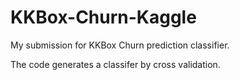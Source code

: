 # KKBox-Churn-Kaggle

My submission for KKBox Churn prediction classifier.

The code generates a classifer by cross validation.

